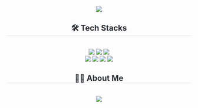 <div align= "center">
    <img src="https://capsule-render.vercel.app/api?type=soft&color=FFBE98&height=120&text=TKyungE&animation=&fontColor=000000&fontSize=60" />
    </div>
    <div align= "center">
    <h2 style="border-bottom: 1px solid #d8dee4; color: #282d33;"> 🛠️ Tech Stacks </h2> <br> 
    <div style="margin: 0 auto; text-align: center;" align= "center"> <img src="https://img.shields.io/badge/C-A8B9CC?style=flat-square&logo=C&logoColor=white">
          <img src="https://img.shields.io/badge/C++-00599C?style=flat-square&logo=C%2B%2B&logoColor=white">
        <img src="https://img.shields.io/badge/Visual Studio-5C2D91?style=flat-square&logo=Visual Studio&logoColor=white"/>
        <br>
          <img src="https://img.shields.io/badge/HTML5-E34F26?style=flat-square&logo=HTML5&logoColor=white">
        <img src="https://img.shields.io/badge/CSS3-1572B6?style=flat-square&logo=CSS3&logoColor=white">
          <img src="https://img.shields.io/badge/Javascript-F7DF1E?style=flat-square&logo=Javascript&logoColor=white">
            <img src="https://img.shields.io/badge/Node.js-339933?style=flat-square&logo=Node.js&logoColor=white">
          </div>
    </div>
<div align= "center">
    <h2 style="border-bottom: 1px solid #d8dee4; color: #282d33;"> 🧑‍💻 About Me </h2> <br> 
    <div align= "center"> <a href=https://www.notion.so/da63919b22eb493fa868d7392cee0b29> <img src="https://img.shields.io/badge/Notion-000000?style=flat-square&logo=Notion&logoColor=white&link=https://www.notion.so/da63919b22eb493fa868d7392cee0b29"> </a>
          </div>  <br> 
    <div align= "center">  </div> 
    </div>

